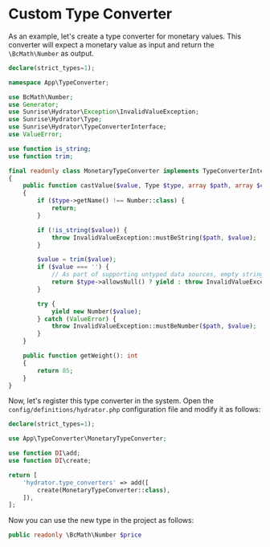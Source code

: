 # Custom Type Converter

As an example, let's create a type converter for monetary values.
This converter will expect a monetary value as input and return the `\BcMath\Number` as output.

```php
declare(strict_types=1);

namespace App\TypeConverter;

use BcMath\Number;
use Generator;
use Sunrise\Hydrator\Exception\InvalidValueException;
use Sunrise\Hydrator\Type;
use Sunrise\Hydrator\TypeConverterInterface;
use ValueError;

use function is_string;
use function trim;

final readonly class MonetaryTypeConverter implements TypeConverterInterface
{
    public function castValue($value, Type $type, array $path, array $context): Generator
    {
        if ($type->getName() !== Number::class) {
            return;
        }

        if (!is_string($value)) {
            throw InvalidValueException::mustBeString($path, $value);
        }

        $value = trim($value);
        if ($value === '') {
            // As part of supporting untyped data sources, empty strings should be considered as NULL.
            return $type->allowsNull() ? yield : throw InvalidValueException::mustNotBeEmpty($path, $value);
        }

        try {
            yield new Number($value);
        } catch (ValueError) {
            throw InvalidValueException::mustBeNumber($path, $value);
        }
    }

    public function getWeight(): int
    {
        return 85;
    }
}
```

Now, let's register this type converter in the system.
Open the `config/definitions/hydrator.php` configuration file and modify it as follows:

```php
declare(strict_types=1);

use App\TypeConverter\MonetaryTypeConverter;

use function DI\add;
use function DI\create;

return [
    'hydrator.type_converters' => add([
        create(MonetaryTypeConverter::class),
    ]),
];
```

Now you can use the new type in the project as follows:

```php
public readonly \BcMath\Number $price
```
